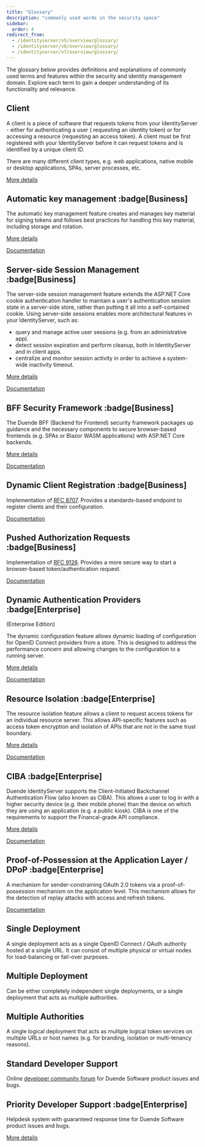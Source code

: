 ```yaml
---
title: "Glossary"
description: "commonly used words in the security space"
sidebar:
  order: 4
redirect_from: 
  - /identityserver/v5/overview/glossary/
  - /identityserver/v6/overview/glossary/
  - /identityserver/v7/overview/glossary/
---
```


The glossary below provides definitions and explanations of commonly used terms and features within the security and
identity management domain. Explore each term to gain a deeper understanding of its functionality and relevance.

## Client

A client is a piece of software that requests tokens from your IdentityServer - either for authenticating a user (
requesting an identity token) or for accessing a resource (requesting an access token). A client must be first
registered with your IdentityServer before it can request tokens and is identified by a unique client ID.

There are many different client types, e.g. web applications, native mobile or desktop applications, SPAs, server
processes, etc.

[More details](/identityserver/v7/fundamentals/clients)

## Automatic key management :badge[Business]

The automatic key management feature creates and manages key material for signing tokens and follows best practices for
handling this key material, including storage and rotation.

[More details](https://blog.duendesoftware.com/posts/20201028_key_management/)

[Documentation](/identityserver/v7/fundamentals/key_management#automatic-key-management)

## Server-side Session Management :badge[Business]

The server-side session management feature extends the ASP.NET Core cookie authentication handler to maintain a user's
authentication session state in a server-side store, rather than putting it all into a self-contained cookie. Using
server-side sessions enables more architectural features in your IdentityServer, such as:

* query and manage active user sessions (e.g. from an administrative app).
* detect session expiration and perform cleanup, both in IdentityServer and in client apps.
* centralize and monitor session activity in order to achieve a system-wide inactivity timeout.

[More details](https://blog.duendesoftware.com/posts/20220406_session_management/)

[Documentation](/identityserver/v7/ui/server_side_sessions)

## BFF Security Framework :badge[Business]

The Duende BFF (Backend for Frontend) security framework packages up guidance and the necessary components to secure
browser-based frontends (e.g. SPAs or Blazor WASM applications) with ASP.NET Core backends.

[More details](https://blog.duendesoftware.com/posts/20210326_bff/)

[Documentation](/bff/v3)

## Dynamic Client Registration :badge[Business]

Implementation of [RFC 8707](https://tools.ietf.org/html/rfc8707). Provides a standards-based endpoint to register
clients and their configuration.

[Documentation](/identityserver/v7/configuration)

## Pushed Authorization Requests :badge[Business]

Implementation of [RFC 9126](https://www.rfc-editor.org/rfc/rfc9126.html). Provides a more secure way to start a
browser-based token/authentication request.

[Documentation](/identityserver/v7/tokens/par)

## Dynamic Authentication Providers :badge[Enterprise]

(Enterprise Edition)

The dynamic configuration feature allows dynamic loading of configuration for OpenID Connect providers from a store.
This is designed to address the performance concern and allowing changes to the configuration to a running server.

[More details](https://blog.duendesoftware.com/posts/20210517_dynamic_providers/)

[Documentation](/identityserver/v7/ui/login/dynamicproviders)

## Resource Isolation :badge[Enterprise]

The resource isolation feature allows a client to request access tokens for an individual resource server.
This allows API-specific features such as access token encryption and isolation of APIs that are not in the same trust
boundary.

[More details](https://blog.duendesoftware.com/posts/20201230_resource_isolation/)

[Documentation](/identityserver/v7/fundamentals/resources/isolation)

## CIBA :badge[Enterprise]

Duende IdentityServer supports the Client-Initiated Backchannel Authentication Flow (also known as CIBA).
This allows a user to log in with a higher security device (e.g. their mobile phone) than the device on which they are
using an application (e.g. a public kiosk).
CIBA is one of the requirements to support the Financal-grade API compliance.

[More details](https://blog.duendesoftware.com/posts/20220107_ciba/)

[Documentation](/identityserver/v7/ui/ciba)

## Proof-of-Possession at the Application Layer / DPoP :badge[Enterprise]

A mechanism for sender-constraining OAuth 2.0 tokens via a proof-of-possession mechanism on the application level. This
mechanism allows for the detection of replay attacks with access and refresh tokens.

[Documentation](/identityserver/v7/tokens/pop)

## Single Deployment

A single deployment acts as a single OpenID Connect / OAuth authority hosted at a single URL. It can consist of multiple
physical or virtual nodes for load-balancing or fail-over purposes.

## Multiple Deployment

Can be either completely independent single deployments, or a single deployment that acts as multiple authorities.

## Multiple Authorities

A single logical deployment that acts as multiple logical token services on multiple URLs or host names (e.g. for
branding, isolation or multi-tenancy reasons).

## Standard Developer Support

Online [developer community forum](https://github.com/DuendeSoftware/community/discussions) for Duende Software product
issues and bugs.

## Priority Developer Support :badge[Enterprise]

Helpdesk system with guaranteed response time for Duende Software product issues and bugs.

[More details](https://duendesoftware.com/license/PrioritySupportLicense.pdf)
